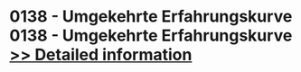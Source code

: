 # 0138 - Umgekehrte Erfahrungskurve<br />0138 - Umgekehrte Erfahrungskurve<br />[>> Detailed information](https://secure.shareit.com/shareit/product.html?productid=300994764&affiliateid=200057808)